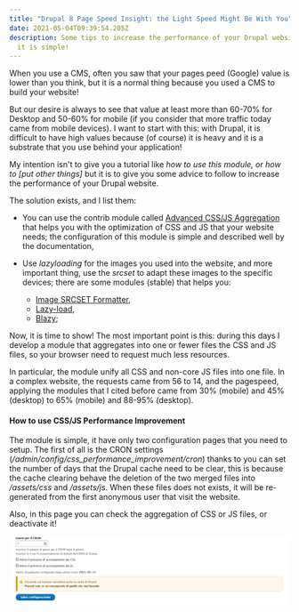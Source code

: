 ```yaml
---
title: "Drupal 8 Page Speed Insight: the Light Speed Might Be With You"
date: 2021-05-04T09:39:54.205Z
description: Some tips to increase the performance of your Drupal website. Yes,
  it is simple!
---
```

When you use a CMS, often you saw that your pages peed (Google) value is lower than you think, but it is a normal thing because you used a CMS to build your website! 

But our desire is always to see that value at least more than 60-70% for Desktop and 50-60% for mobile (if you consider that more traffic today came from mobile devices). I want to start with this: with Drupal, it is difficult to have high values because (of course) it is heavy and it is a substrate that you use behind your application! 

My intention isn't to give you a tutorial like *how to use this module, or how to \[put other things]* but it is to give you some advice to follow to increase the performance of your Drupal website.

The solution exists, and I list them: 

* You can use the contrib module called [Advanced CSS/JS Aggregation](https://www.drupal.org/project/advagg) that helps you with the optimization of CSS and JS that your website needs; the configuration of this module is simple and described well by the documentation,
* Use *lazyloading* for the images you used into the website, and more important thing, use the *srcset* to adapt these images to the specific devices; there are some modules (stable) that helps you: 

  * [Image SRCSET Formatter](https://www.drupal.org/project/image_srcset_formatter),
  * [Lazy-load](https://www.drupal.org/project/lazy),
  * [Blazy](https://www.drupal.org/project/blazy);

Now, it is time to show! The most important point is this: during this days I develop a module that aggregates into one or fewer files the CSS and JS files, so your browser need to request much less resources.

In particular, the module unify all CSS and non-core JS files into one file. In a complex website, the requests came from 56 to 14, and the pagespeed, applying the modules that I cited before came from 30% (mobile) and 45% (desktop) to 65% (mobile) and 88-95% (desktop).

#### How to use CSS/JS Performance Improvement

The module is simple, it have only two configuration pages that you need to setup. The first of all is the CRON settings (*/admin/config/css_performance_improvement/cron*) thanks to you can set the number of days that the Drupal cache need to be clear, this is because the cache clearing behave the deletion of the two merged files into */assets/css* and */assets/js*. When these files does not exists, it will be re-generated from the first anonymous user that visit the website.

Also, in this page you can check the aggregation of CSS or JS files, or deactivate it!

![settings_cron](settings_cron.png "Settings page for the module")
